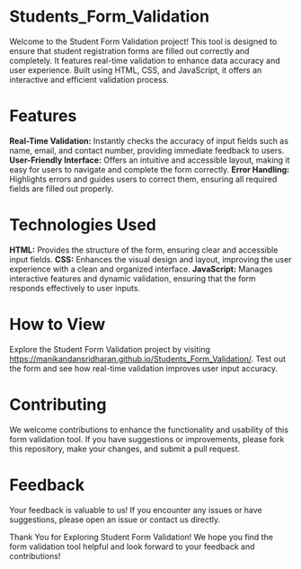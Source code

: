 # Students_Form_Validation
Welcome to the Student Form Validation project! This tool is designed to ensure that student registration forms are filled out correctly and completely. It features real-time validation to enhance data accuracy and user experience. Built using HTML, CSS, and JavaScript, it offers an interactive and efficient validation process.

# Features
**Real-Time Validation:** Instantly checks the accuracy of input fields such as name, email, and contact number, providing immediate feedback to users.
**User-Friendly Interface:** Offers an intuitive and accessible layout, making it easy for users to navigate and complete the form correctly.
**Error Handling:** Highlights errors and guides users to correct them, ensuring all required fields are filled out properly.

# Technologies Used
**HTML:** Provides the structure of the form, ensuring clear and accessible input fields.
**CSS:** Enhances the visual design and layout, improving the user experience with a clean and organized interface.
**JavaScript:** Manages interactive features and dynamic validation, ensuring that the form responds effectively to user inputs.

# How to View
Explore the Student Form Validation project by visiting  https://manikandansridharan.github.io/Students_Form_Validation/. Test out the form and see how real-time validation improves user input accuracy.

# Contributing
We welcome contributions to enhance the functionality and usability of this form validation tool. If you have suggestions or improvements, please fork this repository, make your changes, and submit a pull request.

# Feedback
Your feedback is valuable to us! If you encounter any issues or have suggestions, please open an issue or contact us directly.

Thank You for Exploring Student Form Validation!
We hope you find the form validation tool helpful and look forward to your feedback and contributions!

